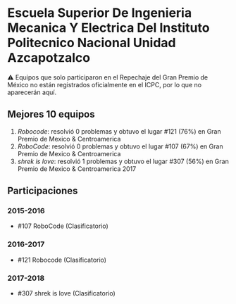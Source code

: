 # Escuela Superior De Ingenieria Mecanica Y Electrica Del Instituto Politecnico Nacional Unidad Azcapotzalco

:warning: Equipos que solo participaron en el Repechaje del Gran Premio de México no están registrados oficialmente en el ICPC, por lo que no aparecerán aquí.

## Mejores 10 equipos

1. _Robocode_: resolvió 0 problemas y obtuvo el lugar #121 (76%) en Gran Premio de Mexico & Centroamerica
1. _RoboCode_: resolvió 0 problemas y obtuvo el lugar #107 (67%) en Gran Premio de Mexico & Centroamerica
1. _shrek is love_: resolvió 1 problemas y obtuvo el lugar #307 (56%) en Gran Premio de Mexico & Centroamerica 2017

## Participaciones

### 2015-2016

- #107 RoboCode (Clasificatorio)

### 2016-2017

- #121 Robocode (Clasificatorio)

### 2017-2018

- #307 shrek is love (Clasificatorio)



